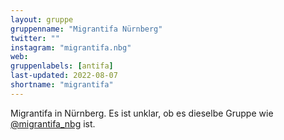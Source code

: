 ```yaml
---
layout: gruppe
gruppenname: "Migrantifa Nürnberg"
twitter: ""
instagram: "migrantifa.nbg"
web: 
gruppenlabels: [antifa]
last-updated: 2022-08-07
shortname: "migrantifa"
---
```


Migrantifa in Nürnberg. Es ist unklar, ob es dieselbe Gruppe wie [@migrantifa_nbg](https://www.instagram.com/migrantifa_nbg/) ist.
